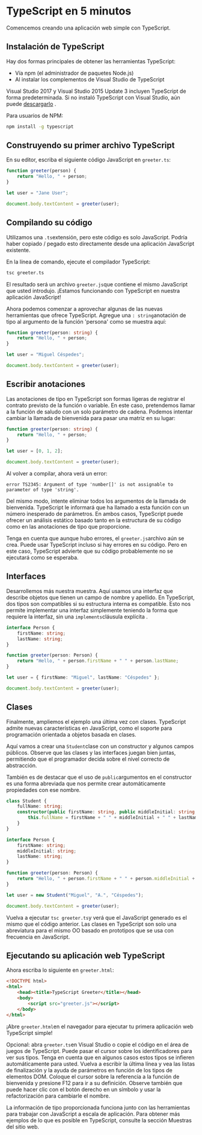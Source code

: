 # TypeScript en 5 minutos



Comencemos creando una aplicación web simple con TypeScript.

## Instalación de TypeScript

Hay dos formas principales de obtener las herramientas TypeScript:

- Vía npm (el administrador de paquetes Node.js)
- Al instalar los complementos de Visual Studio de TypeScript

Visual Studio 2017 y Visual Studio 2015 Update 3 incluyen TypeScript de forma predeterminada. Si no instaló TypeScript con Visual Studio, aún puede [descargarlo](https://www.typescriptlang.org/#download-links) .

Para usuarios de NPM:

```bash
npm install -g typescript
```

## Construyendo su primer archivo TypeScript

En su editor, escriba el siguiente código JavaScript en `greeter.ts`:

```ts
function greeter(person) {
    return "Hello, " + person;
}

let user = "Jane User";

document.body.textContent = greeter(user);
```

## Compilando su código

Utilizamos una `.ts`extensión, pero este código es solo JavaScript. Podría haber copiado / pegado esto directamente desde una aplicación JavaScript existente.

En la línea de comando, ejecute el compilador TypeScript:

```bash
tsc greeter.ts
```

El resultado será un archivo `greeter.js`que contiene el mismo JavaScript que usted introdujo. ¡Estamos funcionando con TypeScript en nuestra aplicación JavaScript!

Ahora podemos comenzar a aprovechar algunas de las nuevas herramientas que ofrece TypeScript. Agregue una `: string`anotación de tipo al argumento de la función 'persona' como se muestra aquí:

```ts
function greeter(person: string) {
    return "Hello, " + person;
}

let user = "Miguel Céspedes";

document.body.textContent = greeter(user);
```

## Escribir anotaciones

Las anotaciones de tipo en TypeScript son formas ligeras de registrar el contrato previsto de la función o variable. En este caso, pretendemos llamar a la función de saludo con un solo parámetro de cadena. Podemos intentar cambiar la llamada de bienvenida para pasar una matriz en su lugar:

```ts
function greeter(person: string) {
    return "Hello, " + person;
}

let user = [0, 1, 2];

document.body.textContent = greeter(user);
```

Al volver a compilar, ahora verá un error:

```shell
error TS2345: Argument of type 'number[]' is not assignable to parameter of type 'string'.
```

Del mismo modo, intente eliminar todos los argumentos de la llamada de bienvenida. TypeScript le informará que ha llamado a esta función con un número inesperado de parámetros. En ambos casos, TypeScript puede ofrecer un análisis estático basado tanto en la estructura de su código como en las anotaciones de tipo que proporcione.

Tenga en cuenta que aunque hubo errores, el `greeter.js`archivo aún se crea. Puede usar TypeScript incluso si hay errores en su código. Pero en este caso, TypeScript advierte que su código probablemente no se ejecutará como se esperaba.

## Interfaces

Desarrollemos más nuestra muestra. Aquí usamos una interfaz que describe objetos que tienen un campo de nombre y apellido. En TypeScript, dos tipos son compatibles si su estructura interna es compatible. Esto nos permite implementar una interfaz simplemente teniendo la forma que requiere la interfaz, sin una `implements`cláusula explícita .

```ts
interface Person {
    firstName: string;
    lastName: string;
}

function greeter(person: Person) {
    return "Hello, " + person.firstName + " " + person.lastName;
}

let user = { firstName: "Miguel", lastName: "Céspedes" };

document.body.textContent = greeter(user);
```

## Clases

Finalmente, ampliemos el ejemplo una última vez con clases. TypeScript admite nuevas características en JavaScript, como el soporte para programación orientada a objetos basada en clases.

Aquí vamos a crear una `Student`clase con un constructor y algunos campos públicos. Observe que las clases y las interfaces juegan bien juntas, permitiendo que el programador decida sobre el nivel correcto de abstracción.

También es de destacar que el uso de `public`argumentos en el constructor es una forma abreviada que nos permite crear automáticamente propiedades con ese nombre.

```ts
class Student {
    fullName: string;
    constructor(public firstName: string, public middleInitial: string, public lastName: string) {
        this.fullName = firstName + " " + middleInitial + " " + lastName;
    }
}

interface Person {
    firstName: string;
    middleInitial: string;
    lastName: string;
}

function greeter(person: Person) {
    return "Hello, " + person.firstName + " " + person.middleInitial + " " + person.lastName;
}

let user = new Student("Miguel", "A.", "Céspedes");

document.body.textContent = greeter(user);
```

Vuelva a ejecutar `tsc greeter.ts`y verá que el JavaScript generado es el mismo que el código anterior. Las clases en TypeScript son solo una abreviatura para el mismo OO basado en prototipos que se usa con frecuencia en JavaScript.

## Ejecutando su aplicación web TypeScript

Ahora escriba lo siguiente en `greeter.html`:

```html
<!DOCTYPE html>
<html>
    <head><title>TypeScript Greeter</title></head>
    <body>
        <script src="greeter.js"></script>
    </body>
</html>
```

¡Abre `greeter.html`en el navegador para ejecutar tu primera aplicación web TypeScript simple!

Opcional: abra `greeter.ts`en Visual Studio o copie el código en el área de juegos de TypeScript. Puede pasar el cursor sobre los identificadores para ver sus tipos. Tenga en cuenta que en algunos casos estos tipos se infieren automáticamente para usted. Vuelva a escribir la última línea y vea las listas de finalización y la ayuda de parámetros en función de los tipos de elementos DOM. Coloque el cursor sobre la referencia a la función de bienvenida y presione F12 para ir a su definición. Observe también que puede hacer clic con el botón derecho en un símbolo y usar la refactorización para cambiarle el nombre.

La información de tipo proporcionada funciona junto con las herramientas para trabajar con JavaScript a escala de aplicación. Para obtener más ejemplos de lo que es posible en TypeScript, consulte la sección Muestras del sitio web.